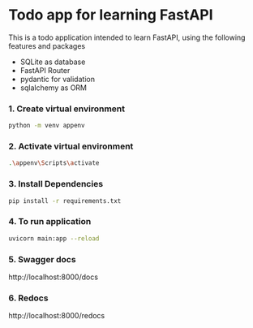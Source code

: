 # Todo app for learning FastAPI

This is a todo application intended to learn FastAPI, using the following features and packages

- SQLite as database
- FastAPI Router
- pydantic for validation
- sqlalchemy as ORM

### 1. Create virtual environment

```bash
python -m venv appenv
```
### 2. Activate virtual environment

```bash
.\appenv\Scripts\activate
```

### 3. Install Dependencies

```bash
pip install -r requirements.txt
```

### 4. To run application

```bash
uvicorn main:app --reload
```

### 5. Swagger docs
http://localhost:8000/docs

### 6. Redocs
http://localhost:8000/redocs